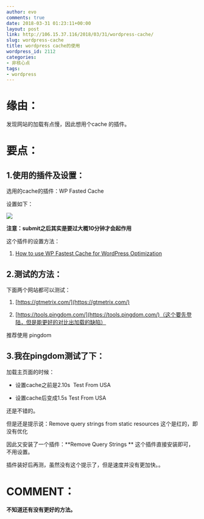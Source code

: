 ```yaml
---
author: evo
comments: true
date: 2018-03-31 01:23:11+00:00
layout: post
link: http://106.15.37.116/2018/03/31/wordpress-cache/
slug: wordpress-cache
title: wordpress cache的使用
wordpress_id: 2112
categories:
- 非核心点
tags:
- wordpress
---
```


<!-- more -->


# 缘由：


发现网站的加载有点慢，因此想用个cache 的插件。


# 要点：




## 1.使用的插件及设置：


选用的cache的插件：WP Fasted Cache

设置如下：


![](http://106.15.37.116/wp-content/uploads/2018/03/img_5abee2f56f10c.png)


**注意：submit之后其实是要过大概10分钟才会起作用**

这个插件的设置方法：



 	
  1. [How to use WP Fastest Cache for WordPress Optimization](https://www.youtube.com/watch?v=oJyjFHc34RM)




## 2.测试的方法：


下面两个网站都可以测试：



 	
  1. [https://gtmetrix.com/](https://gtmetrix.com/)

 	
  2. [https://tools.pingdom.com/](https://tools.pingdom.com/)（这个要先登陆，但是能更好的对比出加载的缺陷）


推荐使用 pingdom


## 3.我在pingdom测试了下：


加载主页面的时候：



 	
  * 设置cache之前是2.10s  Test From USA

 	
  * 设置cache后变成1.5s Test From USA


还是不错的。

但是还是提示说：Remove query strings from static resources 这个是红的，即没有优化

因此又安装了一个插件：**Remove Query Strings ** 这个插件直接安装即可，不用设置。

插件装好后再测，虽然没有这个提示了，但是速度并没有更加快。。


# COMMENT：


**不知道还有没有更好的方法。**
